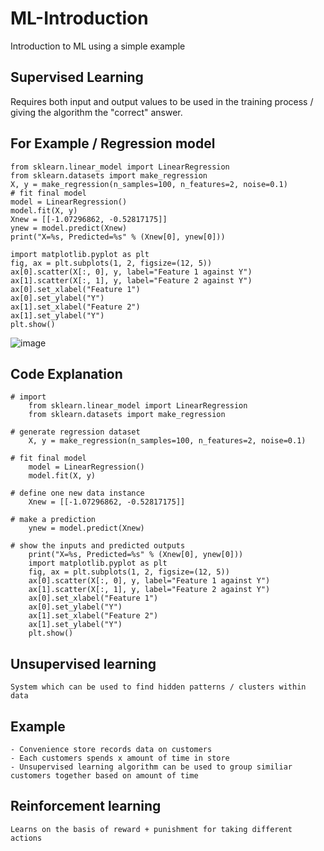 # ML-Introduction
Introduction to ML using a simple example



## Supervised Learning
  Requires both input and output values to be used in the training process / giving the algorithm the "correct" answer.

## For Example / Regression model
    from sklearn.linear_model import LinearRegression
    from sklearn.datasets import make_regression
    X, y = make_regression(n_samples=100, n_features=2, noise=0.1)
    # fit final model
    model = LinearRegression()
    model.fit(X, y)
    Xnew = [[-1.07296862, -0.52817175]]
    ynew = model.predict(Xnew)
    print("X=%s, Predicted=%s" % (Xnew[0], ynew[0]))

    import matplotlib.pyplot as plt
    fig, ax = plt.subplots(1, 2, figsize=(12, 5))
    ax[0].scatter(X[:, 0], y, label="Feature 1 against Y")
    ax[1].scatter(X[:, 1], y, label="Feature 2 against Y")
    ax[0].set_xlabel("Feature 1")
    ax[0].set_ylabel("Y")
    ax[1].set_xlabel("Feature 2")
    ax[1].set_ylabel("Y")
    plt.show()

![image](https://user-images.githubusercontent.com/99629762/156682223-9276fb1f-e7a5-444a-bd86-ae6f37607178.png)


## Code Explanation
    # import 
        from sklearn.linear_model import LinearRegression
        from sklearn.datasets import make_regression
    
    # generate regression dataset
        X, y = make_regression(n_samples=100, n_features=2, noise=0.1)
    
    # fit final model
        model = LinearRegression()
        model.fit(X, y)
    
    # define one new data instance
        Xnew = [[-1.07296862, -0.52817175]]
    
    # make a prediction
        ynew = model.predict(Xnew)
    
    # show the inputs and predicted outputs
        print("X=%s, Predicted=%s" % (Xnew[0], ynew[0]))
        import matplotlib.pyplot as plt
        fig, ax = plt.subplots(1, 2, figsize=(12, 5))
        ax[0].scatter(X[:, 0], y, label="Feature 1 against Y")
        ax[1].scatter(X[:, 1], y, label="Feature 2 against Y")
        ax[0].set_xlabel("Feature 1")
        ax[0].set_ylabel("Y")
        ax[1].set_xlabel("Feature 2")
        ax[1].set_ylabel("Y")
        plt.show()
     
     
## Unsupervised learning
    System which can be used to find hidden patterns / clusters within data
    
    
## Example
    - Convenience store records data on customers
    - Each customers spends x amount of time in store
    - Unsupervised learning algorithm can be used to group similiar customers together based on amount of time


    
## Reinforcement learning

    Learns on the basis of reward + punishment for taking different actions
    
    
    
    





